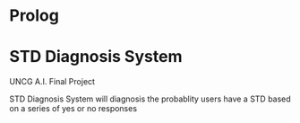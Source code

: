 # Prolog

# STD Diagnosis System

UNCG A.I. Final Project
<p>STD Diagnosis System will diagnosis the probablity users have a STD based on a series of yes or no responses</p>

    

